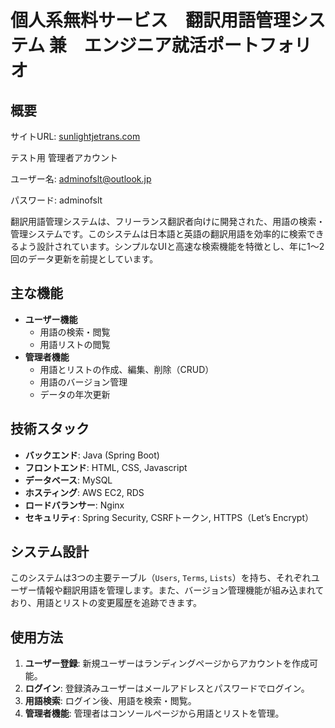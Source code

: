 # 個人系無料サービス　翻訳用語管理システム 兼　エンジニア就活ポートフォリオ

## 概要
サイトURL: [sunlightjetrans.com](https://sunlightjetrans.com)

テスト用 管理者アカウント

ユーザー名: adminofslt@outlook.jp

パスワード: adminofslt 

翻訳用語管理システムは、フリーランス翻訳者向けに開発された、用語の検索・管理システムです。このシステムは日本語と英語の翻訳用語を効率的に検索できるよう設計されています。シンプルなUIと高速な検索機能を特徴とし、年に1〜2回のデータ更新を前提としています。

## 主な機能
- **ユーザー機能**
  - 用語の検索・閲覧
  - 用語リストの閲覧
- **管理者機能**
  - 用語とリストの作成、編集、削除（CRUD）
  - 用語のバージョン管理
  - データの年次更新

## 技術スタック
- **バックエンド**: Java (Spring Boot)
- **フロントエンド**: HTML, CSS, Javascript
- **データベース**: MySQL
- **ホスティング**: AWS EC2, RDS
- **ロードバランサー**: Nginx
- **セキュリティ**: Spring Security, CSRFトークン, HTTPS（Let’s Encrypt）

## システム設計
このシステムは3つの主要テーブル（`Users`, `Terms`, `Lists`）を持ち、それぞれユーザー情報や翻訳用語を管理します。また、バージョン管理機能が組み込まれており、用語とリストの変更履歴を追跡できます。

## 使用方法
1. **ユーザー登録**: 新規ユーザーはランディングページからアカウントを作成可能。
2. **ログイン**: 登録済みユーザーはメールアドレスとパスワードでログイン。
3. **用語検索**: ログイン後、用語を検索・閲覧。
4. **管理者機能**: 管理者はコンソールページから用語とリストを管理。
